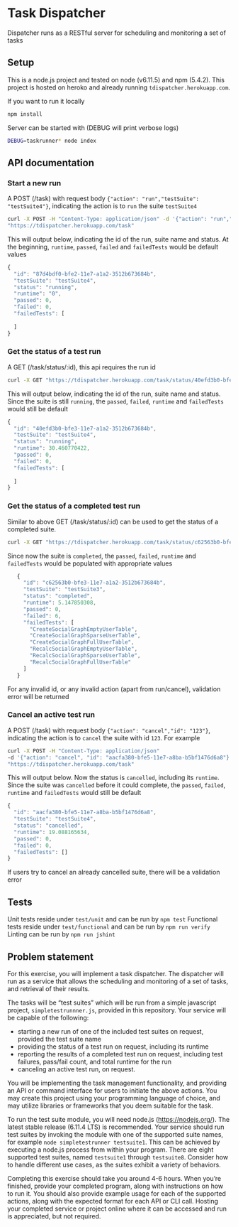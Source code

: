 # Task Dispatcher
Dispatcher runs as a RESTful server for scheduling and monitoring a set of tasks 

## Setup
This is a node.js project and tested on node (v6.11.5) and npm (5.4.2). This project is hosted on heroko and already running `tdispatcher.herokuapp.com`. 

If you want to run it locally

```bash
npm install
```

Server can be started with (DEBUG will print verbose logs)
```bash
DEBUG=taskrunner* node index
```


## API documentation

### Start a new run

A POST (/task) with request body `{"action": "run","testSuite": "testSuite4"}`, indicating the action is to `run` the suite `testSuite4` 

```bash
curl -X POST -H "Content-Type: application/json" -d '{"action": "run","testSuite": "testSuite4"}' 
"https://tdispatcher.herokuapp.com/task"
```

This will output below, indicating the id of the run, suite name and status. At the beginning, `runtime`, `passed`, `failed` and `failedTests` would be default values

```javascript
{
  "id": "87d4bdf0-bfe2-11e7-a1a2-3512b673684b",
  "testSuite": "testSuite4",
  "status": "running",
  "runtime": "0",
  "passed": 0,
  "failed": 0,
  "failedTests": [
    
  ]
}
```

### Get the status of a test run

A GET (/task/status/:id), this api requires the run id

```bash
curl -X GET "https://tdispatcher.herokuapp.com/task/status/40efd3b0-bfe3-11e7-a1a2-3512b673684b"
```

This will output below, indicating the id of the run, suite name and status. Since the suite is still `running`, the `passed`, `failed`, `runtime` and `failedTests` would still be default 

```javascript
{
  "id": "40efd3b0-bfe3-11e7-a1a2-3512b673684b",
  "testSuite": "testSuite4",
  "status": "running",
  "runtime": 30.460770422,
  "passed": 0,
  "failed": 0,
  "failedTests": [
    
  ]
}
```
### Get the status of a completed test run

Similar to above GET (/task/status/:id) can be used to get the status of a completed suite. 

```bash
curl -X GET "https://tdispatcher.herokuapp.com/task/status/c62563b0-bfe3-11e7-a1a2-3512b673684b"
```

Since now the suite is `completed`, the `passed`, `failed`, `runtime` and `failedTests` would be populated with appropriate values

```javascript
   {
     "id": "c62563b0-bfe3-11e7-a1a2-3512b673684b",
     "testSuite": "testSuite3",
     "status": "completed",
     "runtime": 5.147850308,
     "passed": 0,
     "failed": 6,
     "failedTests": [
       "CreateSocialGraphEmptyUserTable",
       "CreateSocialGraphSparseUserTable",
       "CreateSocialGraphFullUserTable",
       "RecalcSocialGraphEmptyUserTable",
       "RecalcSocialGraphSparseUserTable",
       "RecalcSocialGraphFullUserTable"
     ]
   }
```
For any invalid id, or any invalid action (apart from run/cancel), validation error will be returned
    
### Cancel an active test run
A POST (/task) with request body `{"action": "cancel","id": "123"}`, indicating the action is to `cancel` the suite with id `123`. For example

```bash
curl -X POST -H "Content-Type: application/json" 
-d '{"action": "cancel", "id": "aacfa380-bfe5-11e7-a8ba-b5bf1476d6a8"}' 
"https://tdispatcher.herokuapp.com/task"
```
This will output below. Now the status is `cancelled`, including its `runtime`. Since the suite was `cancelled` before it could complete, the `passed`, `failed`, `runtime` and `failedTests` would still be default 

```javascript
{
  "id": "aacfa380-bfe5-11e7-a8ba-b5bf1476d6a8",
  "testSuite": "testSuite4",
  "status": "cancelled",
  "runtime": 19.088165634,
  "passed": 0,
  "failed": 0,
  "failedTests": []
}
```
If users try to cancel an already cancelled suite, there will be a validation error

## Tests
  Unit tests reside under `test/unit` and can be run by `npm test`
  Functional tests reside under `test/functional` and can be run by `npm run verify`
  Linting can be run by `npm run jshint`  

## Problem statement
For this exercise, you will implement a task dispatcher. The dispatcher will run as a service that allows the scheduling and monitoring of a set of tasks, and retrieval of their results.

The tasks will be “test suites” which will be run from a simple javascript project, `simpletestrunnner.js`, provided in this repository. Your service will be capable of the following:

* starting a new run of one of the included test suites on request, provided the test suite name
* providing the status of a test run on request, including its runtime
* reporting the results of a completed test run on request, including test failures, pass/fail count, and total runtime for the run
* canceling an active test run, on request.

You will be implementing the task management functionality, and providing an API or command interface for users to initiate the above actions. You may create this project using your programming language of choice, and may utilize libraries or frameworks that you deem suitable for the task.

To run the test suite module, you will need node.js (https://nodejs.org/). The latest stable release (6.11.4 LTS) is recommended. Your service should run test suites by invoking the module with one of the supported suite names, for example `node simpletestrunner testsuite1`. This can be achieved by executing a node.js process from within your program. There are eight supported test suites, named `testsuite1` through `testsuite8`. Consider how to handle different use cases, as the suites exhibit a variety of behaviors.

Completing this exercise should take you around 4-6 hours. When you’re finished, provide your completed program, along with instructions on how to run it. You should also provide example usage for each of the supported actions, along with the expected format for each API or CLI call. Hosting your completed service or project online where it can be accessed and run is appreciated, but not required.
